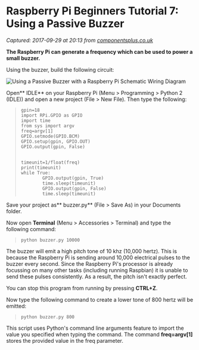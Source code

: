 # Raspberry Pi Beginners Tutorial 7: Using a Passive Buzzer

_Captured: 2017-09-29 at 20:13 from [componentsplus.co.uk](http://componentsplus.co.uk/tutorials/raspberry-pi-tutorials-and-guides/getting-started/tutorial-7-using-a-passive-buzzer)_

**The Raspberry Pi can generate a frequency which can be used to power a small buzzer.**

Using the buzzer, build the following circuit:

![Using a Passive Buzzer with a Raspberry Pi Schematic Wiring Diagram](http://componentsplus.co.uk/images/tutorial-7-using-a-passive-buzzer-with-a-raspberry-pi-schematic-wiring-diagram.jpg)

Open** IDLE** on your Raspberry Pi (Menu > Programming > Python 2 (IDLE)) and open a new project (File > New File). Then type the following:

> 
>     gpin=18
>     import RPi.GPIO as GPIO
>     import time
>     from sys import argv
>     freq=argv[1]
>     GPIO.setmode(GPIO.BCM)
>     GPIO.setup(gpin, GPIO.OUT)
>     GPIO.output(gpin, False)
>     
>     
>     timeunit=1/float(freq)
>     print(timeunit)
>     while True:
>             GPIO.output(gpin, True)
>             time.sleep(timeunit)
>             GPIO.output(gpin, False)
>             time.sleep(timeunit)
>     

Save your project as** buzzer.py** (File > Save As) in your Documents folder.

Now open **Terminal** (Menu > Accessories > Terminal) and type the following command:

> 
>     python buzzer.py 10000

The buzzer will emit a high pitch tone of 10 khz (10,000 hertz). This is because the Raspberry Pi is sending around 10,000 electrical pulses to the buzzer every second. Since the Raspberry Pi's processor is already focussing on many other tasks (including running Raspbian) it is unable to send these pulses consistently. As a result, the pitch isn't exactly perfect.

You can stop this program from running by pressing **CTRL+Z**.

Now type the following command to create a lower tone of 800 hertz will be emitted:

> 
>     python buzzer.py 800

This script uses Python's command line arguments feature to import the value you specified when typing the command. The command **freq=argv[1]** stores the provided value in the freq parameter.
